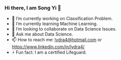### Hi there, I am Song Yi 👋

- 🔭 I’m currently working on Classification Problem.
- 🌱 I’m currently learning Machine Learning.
- 👯 I’m looking to collaborate on Data Science Issues.
- 💬 Ask me about Data Science.
- 📫 How to reach me: lydra4@hotmail.com or https://www.linkedin.com/in/lydra4/
- ⚡ Fun fact: I am a certified Lifeguard.

